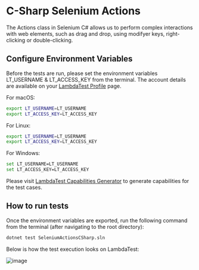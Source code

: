 # C-Sharp Selenium Actions  

The Actions class in Selenium C# allows us to perform complex interactions with web elements, such as drag and drop, using modifyer keys, right-clicking or double-clicking.

## Configure Environment Variables

Before the tests are run, please set the environment variables LT_USERNAME & LT_ACCESS_KEY from the terminal. The account details are available on your [LambdaTest Profile](https://accounts.lambdatest.com/detail/profile) page.

For macOS:

```bash
export LT_USERNAME=LT_USERNAME
export LT_ACCESS_KEY=LT_ACCESS_KEY
```

For Linux:

```bash
export LT_USERNAME=LT_USERNAME
export LT_ACCESS_KEY=LT_ACCESS_KEY
```

For Windows:

```bash
set LT_USERNAME=LT_USERNAME
set LT_ACCESS_KEY=LT_ACCESS_KEY
```

Please visit [LambdaTest Capabilities Generator](https://www.lambdatest.com/capabilities-generator/) to generate capabilities for the test cases.

## How to run tests

Once the environment variables are exported, run the following command from the terminal (after navigating to the root directory):

```bash
dotnet test SeleniumActionsCSharp.sln
```

Below is how the test execution looks on LambdaTest:

![image](https://github.com/andreea-qa/SeleniumActionsCSharp/assets/60468653/cf489133-d2f9-4b3f-b88b-ba971d065f80)


